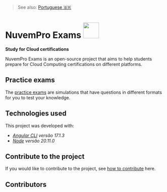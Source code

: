> See also: [Portuguese 🇧🇷](/translations/README_PT.md)

# NuvemPro Exams <img src="src/assets/icons/logo.svg" width="50" height="50"/>

**Study for Cloud certifications**

NuvemPro Exams is an open-source project that aims to help students prepare for Cloud Computing certifications on different platforms.

## Practice exams
The [practice exams](https://nuvemproexams.azurewebsites.net/simulados) are simulations that have questions in different formats for you to test your knowledge.

## Technologies used

This project was developed with:
- _[Angular CLI](https://github.com/angular/angular-cli) versão 17.1.3_
- _[Node](https://nodejs.org/en) versão 20.11.0_

## Contribute to the project

If you would like to contribute to the project, see [how to contribute](https://github.com/Salgado2004/NuvemPro-Exams/blob/master/CONTRIBUTING.md) here.

## Contributors
<!-- contributors -->
<!-- /contributors -->
